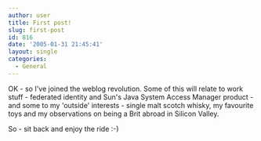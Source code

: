 ```yaml
---
author: user
title: First post!
slug: first-post
id: 816
date: '2005-01-31 21:45:41'
layout: single
categories:
  - General
---
```


OK - so I've joined the weblog revolution. Some of this will relate to work stuff - federated identity and Sun's Java System Access Manager product - and some to my 'outside' interests - single malt scotch whisky, my favourite toys and my observations on being a Brit abroad in Silicon Valley.  

So - sit back and enjoy the ride :-)